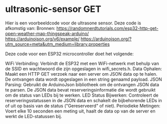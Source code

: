 # ultrasonic-sensor GET

Hier is een voorbeeldcode voor de ultrasone sensor. Deze code is afkomstig van: 
Bronnen:
https://randomnerdtutorials.com/esp32-http-get-open-weather-map-thingspeak-arduino/
https://arduinojson.org/v6/example/
https://arduinojson.org/?utm_source=meta&utm_medium=library.properties

Deze code voor een ESP32 microcontroller doet het volgende:

WiFi Verbinding: Verbindt de ESP32 met een WiFi-netwerk met behulp van de SSID en wachtwoord die zijn opgeslagen in wifi_secrets.h.
Data Ophalen: Maakt een HTTP GET verzoek naar een server om JSON data op te halen. De ontvangen data wordt opgeslagen in een string genaamd payload.
JSON Parsing: Gebruikt de ArduinoJson bibliotheek om de ontvangen JSON data te parsen. De JSON data bevat reserveringsinformatie die wordt gebruikt om de status van LEDs bij te werken.
LED Status Bijwerken: Controleert de reserveringsstatussen in de JSON data en schakelt de bijbehorende LEDs in of uit op basis van de status ("Gereserveerd" of niet).
Periodieke Metingen: Voert elke 10 seconden een meting uit, haalt de data op van de server en werkt de LED-statussen bij.

 